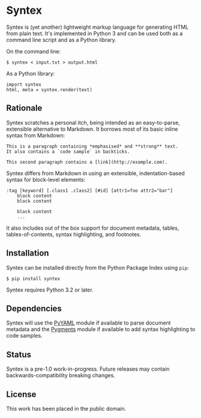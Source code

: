 
Syntex
======

Syntex is (yet another) lightweight markup language for generating HTML from plain text. It's implemented in Python 3 and can be used both as a command line script and as a Python library.

On the command line:

    $ syntex < input.txt > output.html

As a Python library:

    import syntex
    html, meta = syntex.render(text)


Rationale
---------

Syntex scratches a personal itch, being intended as an easy-to-parse, extensible alternative to Markdown. It borrows most of its basic inline syntax from Markdown:

    This is a paragraph containing *emphasised* and **strong** text.
    It also contains a `code sample` in backticks.

    This second paragraph contains a [link](http://example.com).

Syntex differs from Markdown in using an extensible, indentation-based syntax for block-level elements:

    :tag [keyword] [.class1 .class2] [#id] [attr1=foo attr2="bar"]
        block content
        block content

        block content
        ...

It also includes out of the box support for document metadata, tables, tables-of-contents, syntax highlighting, and footnotes.


Installation
------------

Syntex can be installed directly from the Python Package Index using `pip`:

    $ pip install syntex

Syntex requires Python 3.2 or later.


Dependencies
------------

Syntex will use the [PyYAML](http://pyyaml.org) module if available to parse document metadata and the [Pygments](http://pygments.org) module if available to add syntax highlighting to code samples.


Status
------

Syntex is a pre-1.0 work-in-progress. Future releases may contain backwards-compatibility breaking changes.


License
-------

This work has been placed in the public domain.
